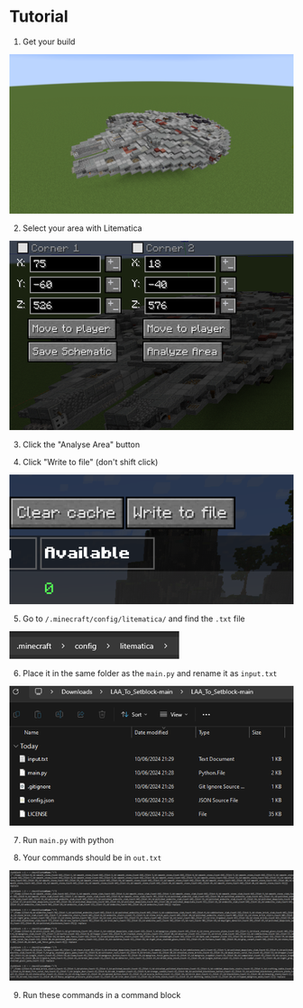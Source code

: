 # Tutorial

1. Get your build

![Build made by TomOnMars](/img/1.png)

2. Select your area with Litematica

![](/img/2.png)

3. Click the "Analyse Area" button

4. Click "Write to file" (don't shift click)

![](/img/3.png)

5. Go to `/.minecraft/config/litematica/` and find the `.txt` file

![](/img/4.png)

6. Place it in the same folder as the `main.py` and rename it as `input.txt`

![](/img/5.png)

7. Run `main.py` with python

8. Your commands should be in `out.txt`

![](/img/6.png)

9. Run these commands in a command block